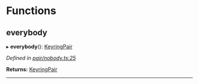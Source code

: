 

# Functions

<a id="everybody"></a>

##  everybody

▸ **everybody**(): [KeyringPair](../interfaces/_types_.keyringpair.md)

*Defined in [pair/nobody.ts:25](https://github.com/polkadot-js/common/blob/c85a727/packages/keyring/src/pair/nobody.ts#L25)*

**Returns:** [KeyringPair](../interfaces/_types_.keyringpair.md)

___

